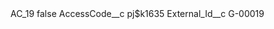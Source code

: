 <?xml version="1.0" encoding="UTF-8"?>
<CustomMetadata xmlns="http://soap.sforce.com/2006/04/metadata" xmlns:xsi="http://www.w3.org/2001/XMLSchema-instance" xmlns:xsd="http://www.w3.org/2001/XMLSchema">
    <label>AC_19</label>
    <protected>false</protected>
    <values>
        <field>AccessCode__c</field>
        <value xsi:type="xsd:string">pj$k1635</value>
    </values>
    <values>
        <field>External_Id__c</field>
        <value xsi:type="xsd:string">G-00019</value>
    </values>
</CustomMetadata>
